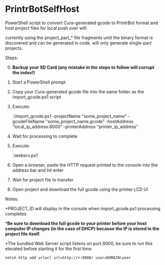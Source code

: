# PrintrBotSelfHost
PowerShell script to convert Cura-generated gcode to PrintrBot format and host project files for local push over wifi

currently using the project_part_* file fragments until the binary format is discovered and can be generated in code.  will only generate single-part projects.

Steps:

0. **Backup your SD Card (any mistake in the steps to follow will corrupt the index!)**
1. Start a PowerShell prompt
2. Copy your Cura-generated gcode file into the same folder as the import_gcode.ps1 script
3. Execute:

    .\import_gcode.ps1 -projectName "some_project_name" -gcodeFileName "some_project_name.gcode"
-hostAddress "local_ip_address:8000" -printerAddress "printer_ip_address"
4. Wait for processing to complete
5. Execute:

    .\websrv.ps1
6. Open a browser, paste the HTTP request printed to the console into the address bar and hit enter
7. Wait for project file to transfer
8. Open project and download the full gcode using the printer LCD UI

Notes:

*PROJECT_ID will display in the console when import_gcode.ps1 processing completes

***Be sure to download the full gcode to your printer before your host computer IP changes (in the case of DHCP) because the IP is stored in the project file itself.**

*The bundled Web Server script listens on port 8000, be sure to run this elevated before starting it for the first time:

    netsh http add urlacl url=http://+:8000/ user=DOMAIN\user
